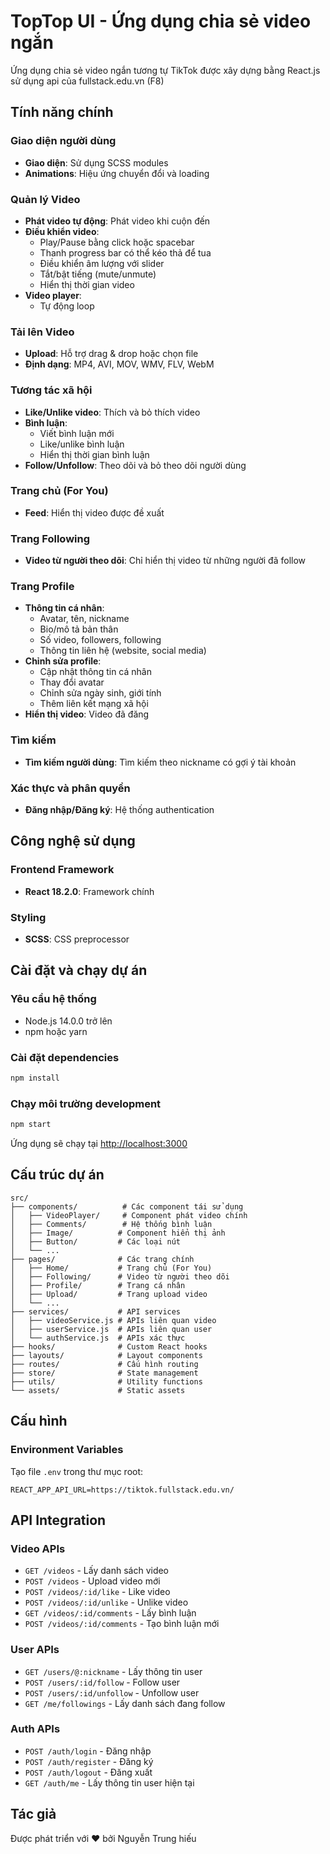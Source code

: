 # TopTop UI - Ứng dụng chia sẻ video ngắn

Ứng dụng chia sẻ video ngắn tương tự TikTok được xây dựng bằng React.js sử dụng api của fullstack.edu.vn (F8)

## Tính năng chính

### Giao diện người dùng
- **Giao diện**: Sử dụng SCSS modules 
- **Animations**: Hiệu ứng chuyển đổi và loading

### Quản lý Video
- **Phát video tự động**: Phát video khi cuộn đến
- **Điều khiển video**:
  - Play/Pause bằng click hoặc spacebar
  - Thanh progress bar có thể kéo thả để tua
  - Điều khiển âm lượng với slider
  - Tắt/bật tiếng (mute/unmute)
  - Hiển thị thời gian video
- **Video player**:
  - Tự động loop

### Tải lên Video
- **Upload**: Hỗ trợ drag & drop hoặc chọn file
- **Định dạng**: MP4, AVI, MOV, WMV, FLV, WebM

### Tương tác xã hội
- **Like/Unlike video**: Thích và bỏ thích video
- **Bình luận**:
  - Viết bình luận mới
  - Like/unlike bình luận
  - Hiển thị thời gian bình luận
- **Follow/Unfollow**: Theo dõi và bỏ theo dõi người dùng

### Trang chủ (For You)
- **Feed**: Hiển thị video được đề xuất

### Trang Following
- **Video từ người theo dõi**: Chỉ hiển thị video từ những người đã follow

### Trang Profile
- **Thông tin cá nhân**:
  - Avatar, tên, nickname
  - Bio/mô tả bản thân
  - Số video, followers, following
  - Thông tin liên hệ (website, social media)
- **Chỉnh sửa profile**:
  - Cập nhật thông tin cá nhân
  - Thay đổi avatar
  - Chỉnh sửa ngày sinh, giới tính
  - Thêm liên kết mạng xã hội
- **Hiển thị video**: Video đã đăng

### Tìm kiếm
- **Tìm kiếm người dùng**: Tìm kiếm theo nickname có gợi ý tài khoản

### Xác thực và phân quyền
- **Đăng nhập/Đăng ký**: Hệ thống authentication

## Công nghệ sử dụng

### Frontend Framework
- **React 18.2.0**: Framework chính

### Styling
- **SCSS**: CSS preprocessor

## Cài đặt và chạy dự án

### Yêu cầu hệ thống
- Node.js 14.0.0 trở lên
- npm hoặc yarn

### Cài đặt dependencies
```bash
npm install
```

### Chạy môi trường development
```bash
npm start
```
Ứng dụng sẽ chạy tại [http://localhost:3000](http://localhost:3000)

## Cấu trúc dự án

```
src/
├── components/          # Các component tái sử dụng
│   ├── VideoPlayer/     # Component phát video chính
│   ├── Comments/        # Hệ thống bình luận
│   ├── Image/          # Component hiển thị ảnh
│   ├── Button/         # Các loại nút
│   └── ...
├── pages/              # Các trang chính
│   ├── Home/           # Trang chủ (For You)
│   ├── Following/      # Video từ người theo dõi
│   ├── Profile/        # Trang cá nhân
│   ├── Upload/         # Trang upload video
│   └── ...
├── services/           # API services
│   ├── videoService.js # APIs liên quan video
│   ├── userService.js  # APIs liên quan user
│   └── authService.js  # APIs xác thực
├── hooks/              # Custom React hooks
├── layouts/            # Layout components
├── routes/             # Cấu hình routing
├── store/              # State management
├── utils/              # Utility functions
└── assets/             # Static assets
```

## Cấu hình

### Environment Variables
Tạo file `.env` trong thư mục root:
```env
REACT_APP_API_URL=https://tiktok.fullstack.edu.vn/
```

## API Integration

### Video APIs
- `GET /videos` - Lấy danh sách video
- `POST /videos` - Upload video mới
- `POST /videos/:id/like` - Like video
- `POST /videos/:id/unlike` - Unlike video
- `GET /videos/:id/comments` - Lấy bình luận
- `POST /videos/:id/comments` - Tạo bình luận mới

### User APIs
- `GET /users/@:nickname` - Lấy thông tin user
- `POST /users/:id/follow` - Follow user
- `POST /users/:id/unfollow` - Unfollow user
- `GET /me/followings` - Lấy danh sách đang follow

### Auth APIs
- `POST /auth/login` - Đăng nhập
- `POST /auth/register` - Đăng ký
- `POST /auth/logout` - Đăng xuất
- `GET /auth/me` - Lấy thông tin user hiện tại

## Tác giả

Được phát triển với ❤️ bởi Nguyễn Trung hiếu

